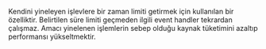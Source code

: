 Kendini yineleyen işlevlere bir zaman limiti getirmek için kullanılan bir özelliktir. Belirtilen süre limiti geçmeden ilgili event handler tekrardan çalışmaz. Amacı yinelenen işlemlerin sebep olduğu kaynak tüketimini azaltıp performansı yükseltmektir.